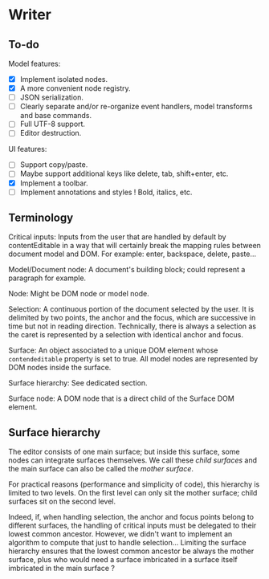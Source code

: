 # Writer

## To-do

Model features:
- [x] Implement isolated nodes.
- [x] A more convenient node registry.
- [ ] JSON serialization.
- [ ] Clearly separate and/or re-organize event handlers, model transforms and
  base commands.
- [ ] Full UTF-8 support.
- [ ] Editor destruction.

UI features:
- [ ] Support copy/paste.
- [ ] Maybe support additional keys like delete, tab, shift+enter, etc.
- [x] Implement a toolbar.
- [ ] Implement annotations and styles ! Bold, italics, etc.

## Terminology

Critical inputs: Inputs from the user that are handled by default by contentEditable in a way that will certainly break the mapping rules between document model and DOM. For example: enter, backspace, delete, paste…

Model/Document node: A document's building block; could represent a paragraph for example.

Node: Might be DOM node or model node.

Selection: A continuous portion of the document selected by the user. It is delimited by two points, the anchor and the focus, which are successive in time but not in reading direction. Technically, there is always a selection as the caret is represented by a selection with identical anchor and focus.

Surface: An object associated to a unique DOM element whose `contendeditable` property is set to true. All model nodes are represented by DOM nodes inside the surface.

Surface hierarchy: See dedicated section.

Surface node: A DOM node that is a direct child of the Surface DOM element.

## Surface hierarchy

The editor consists of one main surface; but inside this surface, some nodes can integrate surfaces themselves. We call these *child surfaces* and the main surface can also be called the *mother surface*.

For practical reasons (performance and simplicity of code), this hierarchy is limited to two levels. On the first level can only sit the mother surface; child surfaces sit on the second level.

Indeed, if, when handling selection, the anchor and focus points belong to different surfaces, the handling of critical inputs must be delegated to their lowest common ancestor. However, we didn't want to implement an algorithm to compute that just to handle selection… Limiting the surface hierarchy ensures that the lowest common ancestor be always the mother surface, plus who would need a surface imbricated in a surface itself imbricated in the main surface ?
